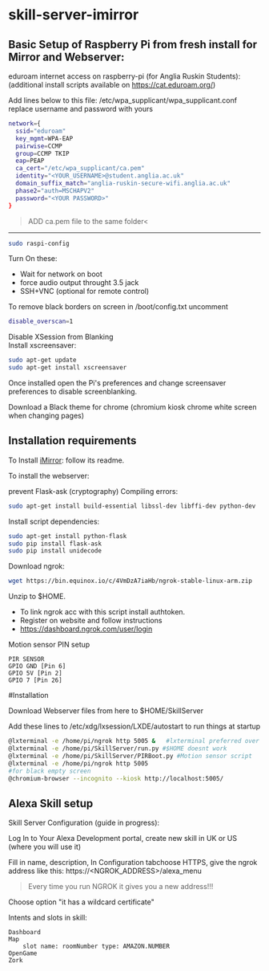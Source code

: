 # skill-server-imirror


## Basic Setup of Raspberry Pi from fresh install for Mirror and Webserver:


eduroam internet access on raspberry-pi (for Anglia Ruskin Students):
(additional install scripts available on https://cat.eduroam.org/)

Add lines below to this file: /etc/wpa_supplicant/wpa_supplicant.conf 
replace username and password with yours
  

```bash
network={
  ssid="eduroam"
  key_mgmt=WPA-EAP
  pairwise=CCMP
  group=CCMP TKIP
  eap=PEAP
  ca_cert="/etc/wpa_supplicant/ca.pem"
  identity="<YOUR_USERNAME>@student.anglia.ac.uk"
  domain_suffix_match="anglia-ruskin-secure-wifi.anglia.ac.uk"
  phase2="auth=MSCHAPV2"
  password="<YOUR PASSWORD>"
}
```

>ADD ca.pem file to the same folder<

---------------------------------------------------------------------------------

```bash
sudo raspi-config
```
Turn On these: 

* Wait for network on boot
* force audio output throught 3.5 jack
* SSH+VNC (optional for remote control)

To remove black borders on screen
in /boot/config.txt uncomment 
```bash
disable_overscan=1
```

Disable XSession from Blanking  
Install xscreensaver:  
```bash
sudo apt-get update
sudo apt-get install xscreensaver
```
Once installed open the Pi's preferences and change screensaver preferences to disable screenblanking.

Download a Black theme for chrome (chromium kiosk chrome white screen when changing pages)

## Installation requirements

To Install [iMirror](https://github.com/Druanae/iMirror): follow its readme.

To install the webserver:

prevent Flask-ask (cryptography) Compiling errors:
```bash
sudo apt-get install build-essential libssl-dev libffi-dev python-dev
```

Install script dependencies:

```bash
sudo apt-get install python-flask
sudo pip install flask-ask
sudo pip install unidecode
```

Download ngrok:
```bash
wget https://bin.equinox.io/c/4VmDzA7iaHb/ngrok-stable-linux-arm.zip
```
Unzip to $HOME.

* To link ngrok acc with this script install authtoken.
* Register on website and follow instructions
* https://dashboard.ngrok.com/user/login

Motion sensor PIN setup
```
PIR SENSOR
GPIO GND [Pin 6]
GPIO 5V [Pin 2]
GPIO 7 [Pin 26]
```

#Installation

Download Webserver files from here to $HOME/SkillServer

Add these lines to /etc/xdg/lxsession/LXDE/autostart to run things at startup
```bash
@lxterminal -e /home/pi/ngrok http 5005 & 	#lxterminal preferred over bash for debugging
@lxterminal -e /home/pi/SkillServer/run.py #$HOME doesnt work
@lxterminal -e /home/pi/SkillServer/PIRBoot.py #Motion sensor script
@lxterminal -e /home/pi/ngrok http 5005
#for black empty screen
@chromium-browser --incognito --kiosk http://localhost:5005/
```


## Alexa Skill setup
Skill Server Configuration (guide in progress):

Log In to Your Alexa Development portal, create new skill in UK or US (where you will use it)

Fill in name, description, 
In Configuration tabchoose HTTPS, give the ngrok address like this: 
	https://<NGROK_ADDRESS>/alexa_menu
    
> Every time you run NGROK it gives you a new address!!!

Choose option "it has a wildcard certificate"

Intents and slots in skill:

```
Dashboard
Map
	slot name: roomNumber type: AMAZON.NUMBER
OpenGame
Zork
```
